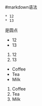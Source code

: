 #markdown语法

    * 12
    * 13
是圆点

*  12
*  13 


1. 12
2. 13


<ul>
   <li>Coffee</li>
   <li>Tea</li>
   <li>Milk</li>
</ul>
<ol>
   <li>Coffee</li>
   <li>Tea</li>
   <li>Milk</li>
</ol>